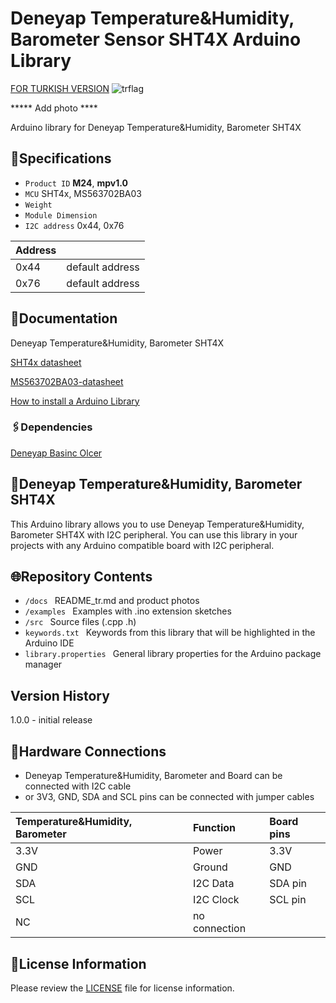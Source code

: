# Deneyap Temperature&Humidity, Barometer Sensor SHT4X Arduino Library
[FOR TURKISH VERSION](docs/README_tr.md) ![trflag](https://github.com/deneyapkart/deneyapkart-arduino-core/blob/master/docs/tr.png)

***** Add photo ****

Arduino library for Deneyap Temperature&Humidity, Barometer SHT4X

## :mag_right:Specifications 
- `Product ID` **M24**, **mpv1.0**
- `MCU` SHT4x, MS563702BA03
- `Weight` 
- `Module Dimension`
- `I2C address` 0x44, 0x76

| Address |  | 
| :---    | :---     |
| 0x44 | default address |
| 0x76 | default address |

## :closed_book:Documentation
Deneyap Temperature&Humidity, Barometer SHT4X

[SHT4x datasheet](http://download.mikroe.com/documents/datasheets/SHT40%20Datasheet.pdf)

[MS563702BA03-datasheet](https://www.te.com/commerce/DocumentDelivery/DDEController?Action=srchrtrv&DocNm=MS5637-02BA03&DocType=Data+Sheet&DocLang=English)

[How to install a Arduino Library](https://docs.arduino.cc/software/ide-v1/tutorials/installing-libraries)

### :paperclips:Dependencies
[Deneyap Basinc Olcer](https://github.com/deneyapkart/deneyap-basinc-olcer-arduino-library)

## :pushpin:Deneyap Temperature&Humidity, Barometer SHT4X
This Arduino library allows you to use Deneyap Temperature&Humidity, Barometer SHT4X with I2C peripheral. You can use this library in your projects with any Arduino compatible board with I2C peripheral.

## :globe_with_meridians:Repository Contents
- `/docs ` README_tr.md and product photos
- `/examples ` Examples with .ino extension sketches
- `/src ` Source files (.cpp .h)
- `keywords.txt ` Keywords from this library that will be highlighted in the Arduino IDE
- `library.properties ` General library properties for the Arduino package manager

## Version History
1.0.0 - initial release

## :rocket:Hardware Connections
- Deneyap Temperature&Humidity, Barometer and Board can be connected with I2C cable
- or 3V3, GND, SDA and SCL pins can be connected with jumper cables

|Temperature&Humidity, Barometer| Function | Board pins | 
|:--- |   :---  | :---|
|3.3V | Power   |3.3V |      
|GND  | Ground  | GND | 
|SDA  | I2C Data  | SDA pin |
|SCL  | I2C Clock | SCL pin |
|NC   | no connection|      |

## :bookmark_tabs:License Information
Please review the [LICENSE](https://github.com/deneyapkart/deneyap-sicaklik-nem-basinc-olcer-arduino-library/blob/master/LICENSE) file for license information.